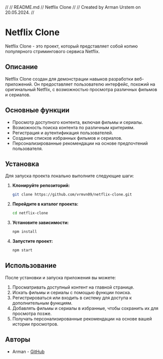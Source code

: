 //
//  README.md
//  Netflix Clone
//
//  Created by Arman  Urstem on 20.05.2024.
//

# Netflix Clone

Netflix Clone - это проект, который представляет собой копию популярного стримингового сервиса Netflix.

## Описание

Netflix Clone создан для демонстрации навыков разработки веб-приложений. Он предоставляет пользователю интерфейс, похожий на оригинальный Netflix, с возможностью просмотра различных фильмов и сериалов.

## Основные функции

- Просмотр доступного контента, включая фильмы и сериалы.
- Возможность поиска контента по различным критериям.
- Регистрация и аутентификация пользователей.
- Создание списков избранных фильмов и сериалов.
- Персонализированные рекомендации на основе предпочтений пользователя.

## Установка

Для запуска проекта локально выполните следующие шаги:

1. **Клонируйте репозиторий:**
    ```sh
    git clone https://github.com/vrmvn09/netflix-clone.git
    ```
2. **Перейдите в каталог проекта:**
    ```sh
    cd netflix-clone
    ```
3. **Установите зависимости:**
    ```sh
    npm install
    ```
4. **Запустите проект:**
    ```sh
    npm start
    ```

## Использование

После установки и запуска приложения вы можете:

1. Просматривать доступный контент на главной странице.
2. Искать фильмы и сериалы с помощью функции поиска.
3. Регистрироваться или входить в систему для доступа к дополнительным функциям.
4. Добавлять фильмы и сериалы в избранные, чтобы сохранить их для просмотра позже.
5. Получать персонализированные рекомендации на основе вашей истории просмотров.

## Авторы

- Arman - [GitHub](https://github.com/vrmvn09)


